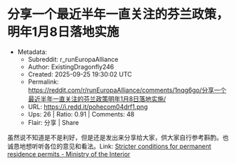 # 分享一个最近半年一直关注的芬兰政策，明年1月8日落地实施

- Metadata:
  - Subreddit: r_runEuropaAlliance
  - Author: ExistingDragonfly246
  - Created: 2025-09-25 19:30:02 UTC
  - Permalink: https://reddit.com/r/runEuropaAlliance/comments/1nqg6go/分享一个最近半年一直关注的芬兰政策明年1月8日落地实施/
  - URL: https://i.redd.it/pohecom04drf1.png
  - Ups: 26 | Ratio: 0.91 | Comments: 48
  - Flair: 分享 | Share


虽然说不知道是不是利好，但是还是发出来分享给大家，供大家自行参考斟酌。也诚恳地想听听各位的意见和看法。Link:
[Stricter conditions for permanent residence permits - Ministry of the
Interior](https://intermin.fi/en/areas-of-expertise/migration/government-programme-measures-to-reform-migration-policy/permanent-residence-permits)

